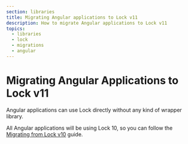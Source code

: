 ```yaml
---
section: libraries
title: Migrating Angular applications to Lock v11
description: How to migrate Angular applications to Lock v11
topics:
  - libraries
  - lock
  - migrations
  - angular
---
```

# Migrating Angular Applications to Lock v11

Angular applications can use Lock directly without any kind of wrapper library.

All Angular applications will be using Lock 10, so you can follow the [Migrating from Lock v10](/libraries/lock/v11/migration-v10-v11) guide.
